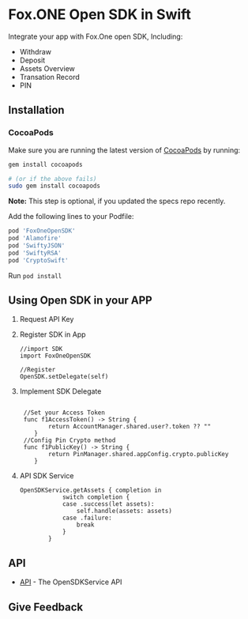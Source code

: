 # Fox.ONE Open SDK in Swift

Integrate your app with Fox.One open SDK, Including: 

* Withdraw
* Deposit
* Assets Overview
* Transation Record
* PIN

## Installation    
### CocoaPods

Make sure you are running the latest version of [CocoaPods](https://cocoapods.org) by running:

```bash
gem install cocoapods

# (or if the above fails)
sudo gem install cocoapods
```

**Note:** This step is optional, if you updated the specs repo recently.

Add the following lines to your Podfile:

```ruby
pod 'FoxOneOpenSDK'
pod 'Alamofire'
pod 'SwiftyJSON'
pod 'SwiftyRSA'
pod 'CryptoSwift'
```

Run `pod install` 


## Using Open SDK in your APP

1. Request API Key

    
2. Register SDK in App
     
    ```
    //import SDK
    import FoxOneOpenSDK
    
    //Register
    OpenSDK.setDelegate(self)
    ```
3. Implement SDK Delegate

    ```
    
     //Set your Access Token
     func f1AccessToken() -> String {
            return AccountManager.shared.user?.token ?? ""
        }
     //Config Pin Crypto method
     func f1PublicKey() -> String {
            return PinManager.shared.appConfig.crypto.publicKey
        }
    ```
4. API SDK Service
  
    ```  
    OpenSDKService.getAssets { completion in
                switch completion {
                case .success(let assets):
                    self.handle(assets: assets)
                case .failure:
                    break
                }
            }
    ```
##  API 
    
  - [API](https://github.com/fox-one/foxone-ios-opensdk/blob/master/API.md) - The OpenSDKService API

## Give Feedback


